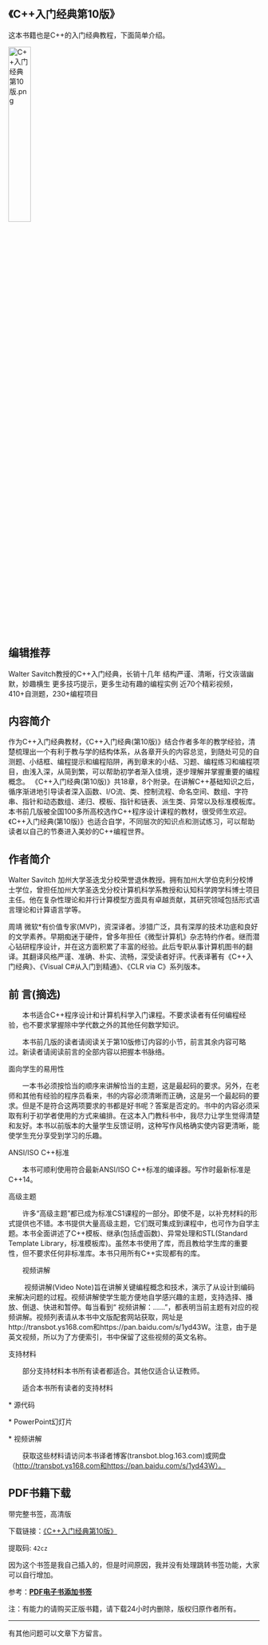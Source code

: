## 《C++入门经典第10版》

这本书籍也是C++的入门经典教程，下面简单介绍。

<img src="https://i.loli.net/2019/05/20/5ce2966ec3a8a95386.png" alt="C++入门经典第10版.png" title="C++入门经典第10版.png" width="30%" height="30%"/>

## 编辑推荐

Walter Savitch教授的C++入门经典，长销十几年
结构严谨、清晰，行文诙谐幽默，妙趣横生
更多技巧提示，更多生动有趣的编程实例
近70个精彩视频，410+自测题，230+编程项目



## 内容简介

作为C++入门经典教材，《C++入门经典(第10版)》结合作者多年的教学经验，清楚梳理出一个有利于教与学的结构体系，从各章开头的内容总览，到随处可见的自测题、小结框、编程提示和编程陷阱，再到章末的小结、习题、编程练习和编程项目，由浅入深，从简到繁，可以帮助初学者渐入佳境，逐步理解并掌握重要的编程概念。
《C++入门经典(第10版)》共18章，8个附录。在讲解C++基础知识之后，循序渐进地引导读者深入函数、I/O流、类、控制流程、命名空间、数组、字符串、指针和动态数组、递归、模板、指针和链表、派生类、异常以及标准模板库。本书前几版被全国100多所高校选作C++程序设计课程的教材，很受师生欢迎。《C++入门经典(第10版)》也适合自学，不同层次的知识点和测试练习，可以帮助读者以自己的节奏进入美妙的C++编程世界。



## 作者简介

Walter Savitch 
加州大学圣迭戈分校荣誉退休教授。拥有加州大学伯克利分校博士学位，曾担任加州大学圣迭戈分校计算机科学系教授和认知科学跨学科博士项目主任。他在复杂性理论和并行计算模型方面具有卓越贡献，其研究领域包括形式语言理论和计算语言学等。

周靖 
微软*有价值专家(MVP)，资深译者。涉猎广泛，具有深厚的技术功底和良好的文学素养。早期痴迷于硬件，曾多年担任《微型计算机》杂志特约作者。继而潜心钻研程序设计，并在这方面积累了丰富的经验。此后专职从事计算机图书的翻译。其翻译风格严谨、准确、朴实、流畅，深受读者好评。代表译著有《C++入门经典》、《Visual C#从入门到精通》、《CLR via C》系列版本。



## 前 言(摘选)

　　本书适合C++程序设计和计算机科学入门课程。不要求读者有任何编程经验，也不要求掌握除中学代数之外的其他任何数学知识。

　　本书前几版的读者请阅读关于第10版修订内容的小节，前言其余内容可略过。新读者请阅读前言的全部内容以把握本书脉络。

面向学生的易用性

　　一本书必须按恰当的顺序来讲解恰当的主题，这是最起码的要求。另外，在老师和其他有经验的程序员看来，书的内容必须清晰而正确，这是另一个最起码的要求。但是不是符合这两项要求的书都是好书呢？答案是否定的。书中的内容必须采取有利于初学者使用的方式来编排。在这本入门教科书中，我尽力让学生觉得清楚和友好。本书以前版本的大量学生反馈证明，这种写作风格确实使内容更清晰，能使学生充分享受到学习的乐趣。

ANSI/ISO C++标准

　　本书可顺利使用符合最新ANSI/ISO C++标准的编译器。写作时最新标准是C++14。

高级主题

　　许多“高级主题”都已成为标准CS1课程的一部分。即使不是，以补充材料的形式提供也不错。本书提供大量高级主题，它们既可集成到课程中，也可作为自学主题。本书全面讲述了C++模板、继承(包括虚函数)、异常处理和STL(Standard Template Library，标准模板库)。虽然本书使用了库，而且教给学生库的重要性，但不要求任何非标准库。本书只用所有C++实现都有的库。

　　视频讲解

　　 视频讲解(Video Note)旨在讲解关键编程概念和技术，演示了从设计到编码来解决问题的过程。视频讲解使学生能方便地自学感兴趣的主题，支持选择、播放、倒退、快进和暂停。每当看到“ 视频讲解：……”，都表明当前主题有对应的视频讲解。视频列表请从本书中文版配套网站获取，网址是http://transbot.ys168.com和https://pan.baidu.com/s/1yd43W。注意，由于是英文视频，所以为了方便索引，书中保留了这些视频的英文名称。

支持材料

　　部分支持材料本书所有读者都适合。其他仅适合认证教师。

　　适合本书所有读者的支持材料

\* 源代码

\* PowerPoint幻灯片

\* 视频讲解

　　获取这些材料请访问本书译者博客(transbot.blog.163.com)或网盘（http://transbot.ys168.com和https://pan.baidu.com/s/1yd43W）。



## PDF书籍下载

带完整书签，高清版

下载链接：[《C++入门经典第10版》](https://pan.baidu.com/s/15kXDimBudmHSOct-G1MTeA)

提取码: `42cz`

因为这个书签是我自己插入的，但是时间原因，我并没有处理跳转书签功能，大家可以自行增加。

参考：[**PDF电子书添加书签**](https://ipydev.com/article/13/)

注：有能力的请购买正版书籍，请下载24小时内删除，版权归原作者所有。

------

有其他问题可以文章下方留言。

